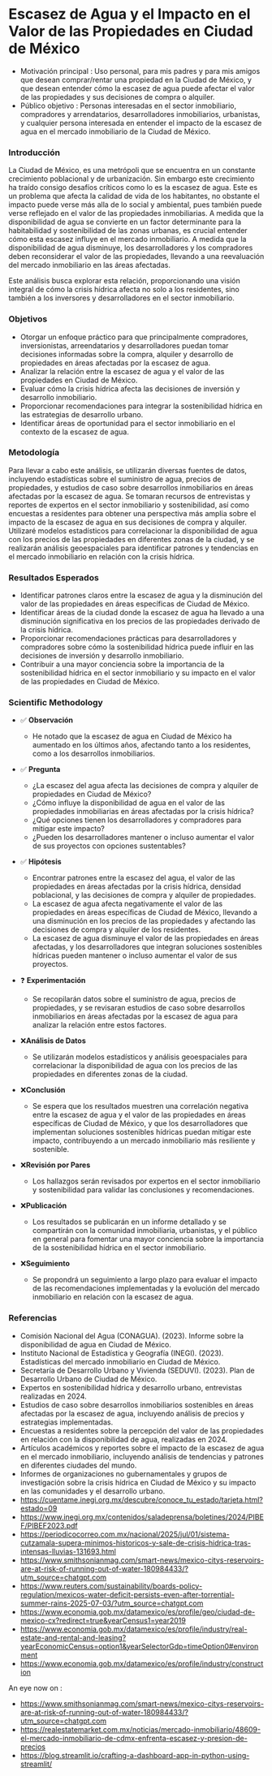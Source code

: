 # Escasez de Agua y el Impacto en el Valor de las Propiedades en Ciudad de México

* Motivación principal : Uso personal, para mis padres y para mis amigos que desean comprar/rentar una propiedad en la Ciudad de México, y que desean entender cómo la escasez de agua puede afectar el valor de las propiedades y sus decisiones de compra o alquiler.
* Público objetivo : Personas interesadas en el sector inmobiliario, compradores y arrendatarios, desarrolladores inmobiliarios, urbanistas, y cualquier persona interesada en entender el impacto de la escasez de agua en el mercado inmobiliario de la Ciudad de México.

### **Introducción**   

La Ciudad de México, es una metrópoli que se encuentra en un constante crecimiento poblacional y de urbanización. Sin embargo este crecimiento ha traído consigo desafíos críticos como lo es la escasez de agua. Este es un problema que afecta la calidad de vida de los habitantes, no obstante el impacto puede verse más alla de lo social y ambiental, pues también puede verse reflejado en el valor de las propiedades inmobiliarias. A medida que la disponibilidad de agua se convierte en un factor determinante para la habitabilidad y sostenibilidad de las zonas urbanas, es crucial entender cómo esta escasez influye en el mercado inmobiliario. A medida que la disponibilidad de agua disminuye, los desarrolladores y los compradores deben reconsiderar el valor de las propiedades, llevando a una reevaluación del mercado inmobiliario en las áreas afectadas. 

Este análisis busca explorar esta relación, proporcionando una visión integral de cómo la crisis hídrica afecta no solo a los residentes, sino también a los inversores y desarrolladores en el sector inmobiliario.

### **Objetivos**   
* Otorgar un enfoque práctico para que principalmente compradores, inversionistas, arreendatarios y desarrolladores puedan tomar decisiones informadas sobre la compra, alquiler y desarrollo de propiedades en áreas afectadas por la escasez de agua.
* Analizar la relación entre la escasez de agua y el valor de las propiedades en Ciudad de México.
* Evaluar cómo la crisis hídrica afecta las decisiones de inversión y desarrollo inmobiliario.
* Proporcionar recomendaciones para integrar la sostenibilidad hídrica en las estrategias de desarrollo urbano.
* Identificar áreas de oportunidad para el sector inmobiliario en el contexto de la escasez de agua.


### **Metodología** 
  
Para llevar a cabo este análisis, se utilizarán diversas fuentes de datos, incluyendo estadísticas sobre el suministro de agua, precios de propiedades, y estudios de caso sobre desarrollos inmobiliarios en áreas afectadas por la escasez de agua. Se tomaran recursos de entrevistas y reportes de expertos en el sector inmobiliario y sostenibilidad, así como encuestas a residentes para obtener una perspectiva más amplia sobre el impacto de la escasez de agua en sus decisiones de compra y alquiler. Utilizaré modelos estadísticos para correlacionar la disponibilidad de agua con los precios de las propiedades en diferentes zonas de la ciudad, y se realizarán análisis geoespaciales para identificar patrones y tendencias en el mercado inmobiliario en relación con la crisis hídrica.

### **Resultados Esperados**   
* Identificar patrones claros entre la escasez de agua y la disminución del valor de las propiedades en áreas específicas de Ciudad de México.
* Identificar áreas de la ciudad donde la escasez de agua ha llevado a una disminución significativa en los precios de las propiedades derivado de la crisis hídrica.
* Proporcionar recomendaciones prácticas para desarrolladores y compradores sobre cómo la sostenibilidad hídrica puede influir en las decisiones de inversión y desarrollo inmobiliario.
* Contribuir a una mayor conciencia sobre la importancia de la sostenibilidad hídrica en el sector inmobiliario y su impacto en el valor de las propiedades en Ciudad de México.

### **Scientific Methodology**

* ✅ **Observación**
    * He notado que la escasez de agua en Ciudad de México ha aumentado en los últimos años, afectando tanto a los residentes, como a los desarrollos inmobiliarios.
* ✅ **Pregunta**
    * ¿La escasez del agua afecta las decisiones de compra y alquiler de propiedades en Ciudad de México?
    * ¿Cómo influye la disponibilidad de agua en el valor de las propiedades inmobiliarias en áreas afectadas por la crisis hídrica?
    * ¿Qué opciones tienen los desarrolladores y compradores para mitigar este impacto? 
    * ¿Pueden los desarrolladores mantener o incluso aumentar el valor de sus proyectos con opciones sustentables?

* ✅ **Hipótesis**
    * Encontrar patrones entre la escasez del agua, el valor de las propiedades en áreas afectadas por la crisis hídrica, densidad poblacional, y las decisiones de compra y alquiler de propiedades.
    * La escasez de agua afecta negativamente el valor de las propiedades en áreas específicas de Ciudad de México, llevando a una disminución en los precios de las propiedades y afectando las decisiones de compra y alquiler de los residentes.
    * La escasez de agua disminuye el valor de las propiedades en áreas afectadas, y los desarrolladores que integran soluciones sostenibles hídricas pueden mantener o incluso aumentar el valor de sus proyectos.

* ❓ **Experimentación**
    * Se recopilarán datos sobre el suministro de agua, precios de propiedades, y se revisaran estudios de caso sobre desarrollos inmobiliarios en áreas afectadas por la escasez de agua para analizar la relación entre estos factores.

* ❌**Análisis de Datos**
    * Se utilizarán modelos estadísticos y análisis geoespaciales para correlacionar la disponibilidad de agua con los precios de las propiedades en diferentes zonas de la ciudad.

* ❌**Conclusión**
    * Se espera que los resultados muestren una correlación negativa entre la escasez de agua y el valor de las propiedades en áreas específicas de Ciudad de México, y que los desarrolladores que implementan soluciones sostenibles hídricas puedan mitigar este impacto, contribuyendo a un mercado inmobiliario más resiliente y sostenible.

* ❌**Revisión por Pares**
    * Los hallazgos serán revisados por expertos en el sector inmobiliario y sostenibilidad para validar las conclusiones y recomendaciones.

* ❌**Publicación**
    * Los resultados se publicarán en un informe detallado y se compartirán con la comunidad inmobiliaria, urbanistas, y el público en general para fomentar una mayor conciencia sobre la importancia de la sostenibilidad hídrica en el sector inmobiliario.

* ❌**Seguimiento**
    * Se propondrá un seguimiento a largo plazo para evaluar el impacto de las recomendaciones implementadas y la evolución del mercado inmobiliario en relación con la escasez de agua.



### **Referencias**

* Comisión Nacional del Agua (CONAGUA). (2023). Informe sobre la disponibilidad de agua en Ciudad de México.
* Instituto Nacional de Estadística y Geografía (INEGI). (2023). Estadísticas del mercado inmobiliario en Ciudad de México.
* Secretaría de Desarrollo Urbano y Vivienda (SEDUVI). (2023). Plan de Desarrollo Urbano de Ciudad de México.
* Expertos en sostenibilidad hídrica y desarrollo urbano, entrevistas realizadas en 2024.
* Estudios de caso sobre desarrollos inmobiliarios sostenibles en áreas afectadas por la escasez de agua, incluyendo análisis de precios y estrategias implementadas.
* Encuestas a residentes sobre la percepción del valor de las propiedades en relación con la disponibilidad de agua, realizadas en 2024.
* Artículos académicos y reportes sobre el impacto de la escasez de agua en el mercado inmobiliario, incluyendo análisis de tendencias y patrones en diferentes ciudades del mundo.
* Informes de organizaciones no gubernamentales y grupos de investigación sobre la crisis hídrica en Ciudad de México y su impacto en las comunidades y el desarrollo urbano.
* https://cuentame.inegi.org.mx/descubre/conoce_tu_estado/tarjeta.html?estado=09
* https://www.inegi.org.mx/contenidos/saladeprensa/boletines/2024/PIBEF/PIBEF2023.pdf
* https://periodicocorreo.com.mx/nacional/2025/jul/01/sistema-cutzamala-supera-minimos-historicos-y-sale-de-crisis-hidrica-tras-intensas-lluvias-131693.html
* https://www.smithsonianmag.com/smart-news/mexico-citys-reservoirs-are-at-risk-of-running-out-of-water-180984433/?utm_source=chatgpt.com
* https://www.reuters.com/sustainability/boards-policy-regulation/mexicos-water-deficit-persists-even-after-torrential-summer-rains-2025-07-03/?utm_source=chatgpt.com
* https://www.economia.gob.mx/datamexico/es/profile/geo/ciudad-de-mexico-cx?redirect=true&yearCensus1=year2019
* https://www.economia.gob.mx/datamexico/es/profile/industry/real-estate-and-rental-and-leasing?yearEconomicCensus=option1&yearSelectorGdp=timeOption0#environment
* https://www.economia.gob.mx/datamexico/es/profile/industry/construction

An eye now on : 
* https://www.smithsonianmag.com/smart-news/mexico-citys-reservoirs-are-at-risk-of-running-out-of-water-180984433/?utm_source=chatgpt.com
* https://realestatemarket.com.mx/noticias/mercado-inmobiliario/48609-el-mercado-inmobiliario-de-cdmx-enfrenta-escasez-y-presion-de-precios
* https://blog.streamlit.io/crafting-a-dashboard-app-in-python-using-streamlit/
